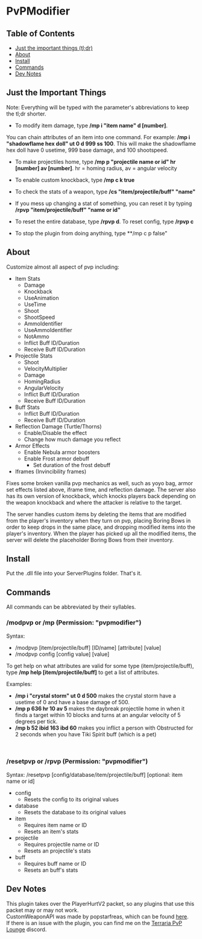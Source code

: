 # PvPModifier

## Table of Contents
* [Just the important things (tl;dr)](#Just-the-Important-Things)
* [About](#About)
* [Install](#Install)
* [Commands](#Commands)
* [Dev Notes](#Dev-Notes)

## Just the Important Things

Note: Everything will be typed with the parameter's abbreviations to keep the tl;dr shorter.

- To modify item damage, type **/mp i "item name" d [number]**.

You can chain attributes of an item into one command. For example: **/mp i "shadowflame hex doll" ut 0 d 999 ss 100**. This will make the shadowflame hex doll have 0 usetime, 999 base damage, and 100 shootspeed.

- To make projectiles home, type **/mp p "projectile name or id" hr [number] av [number]**. hr = homing radius, av = angular velocity

- To enable custom knockback, type **/mp c k true**

- To check the stats of a weapon, type **/cs "item/projectile/buff" "name"**

- If you mess up changing a stat of something, you can reset it by typing **/rpvp "item/projectile/buff" "name or id"**

- To reset the entire database, type **/rpvp d**. To reset config, type **/rpvp c**

- To stop the plugin from doing anything, type **/mp c p false" 

## About

Customize almost all aspect of pvp including:
- Item Stats
  - Damage 
  - Knockback 
  - UseAnimation 
  - UseTime 
  - Shoot 
  - ShootSpeed 
  - AmmoIdentifier 
  - UseAmmoIdentifier 
  - NotAmmo 
  - Inflict Buff ID/Duration 
  - Receive Buff ID/Duration 
- Projectile Stats
  - Shoot 
  - VelocityMultiplier 
  - Damage 
  - HomingRadius 
  - AngularVelocity 
  - Inflict Buff ID/Duration 
  - Receive Buff ID/Duration 
- Buff Stats
  - Inflict Buff ID/Duration 
  - Receive Buff ID/Duration 
- Reflection Damage (Turtle/Thorns)
  - Enable/Disable the effect
  - Change how much damage you reflect
- Armor Effects
  - Enable Nebula armor boosters
  - Enable Frost armor debuff
    - Set duration of the frost debuff
- Iframes (Invincibility frames)

Fixes some broken vanilla pvp mechanics as well, such as yoyo bag, armor set effects listed above, iframe time, and reflection damage. The server also has its own version of knockback, which knocks players back depending on the weapon knockback and where the attacker is relative to the target.

The server handles custom items by deleting the items that are modified from the player's inventory when they turn on pvp, placing Boring Bows in order to keep drops in the same place, and dropping modified items into the player's inventory. When the player has picked up all the modified items, the server will delete the placeholder Boring Bows from their inventory.

## Install

Put the .dll file into your ServerPlugins folder. That's it.

## Commands
All commands can be abbreviated by their syllables.

### /modpvp or /mp (Permission: "pvpmodifier")
Syntax:
- /modpvp [item/projectile/buff] [ID/name] [attribute] [value]
- /modpvp config [config value] [value]

To get help on what attributes are valid for some type (item/projectile/buff), type **/mp help [item/projectile/buff]** to get a list of attributes.

Examples: 
- **/mp i "crystal storm" ut 0 d 500** makes the crystal storm have a usetime of 0 and have a base damage of 500.<br>
- **/mp p 636 hr 10 av 5** makes the daybreak projectile home in when it finds a target within 10 blocks and turns at an angular velocity of 5 degrees per tick.<br>
- **/mp b 52 ibid 163 ibd 60** makes you inflict a person with Obstructed for 2 seconds when you have Tiki Spirit buff (which is a pet)<br>

<br>

### /resetpvp or /rpvp (Permission: "pvpmodifier")
Syntax: /resetpvp [config/database/item/projectile/buff] [optional: item name or id]
- config
  - Resets the config to its original values
- database
  - Resets the database to its original values
- item
  - Requires item name or ID
  - Resets an item's stats
- projectile
  - Requires projectile name or ID
  - Resets an projectile's stats
- buff
  - Requires buff name or ID
  - Resets an buff's stats
  
## Dev Notes

This plugin takes over the PlayerHurtV2 packet, so any plugins that use this packet may or may not work.<br>
CustomWeaponAPI was made by popstarfreas, which can be found [here](https://github.com/popstarfreas/CustomWeaponAPI).<br>
If there is an issue with the plugin, you can find me on the [Terraria PvP Lounge](https://discord.gg/gzeExdZ) discord.
